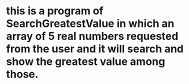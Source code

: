 # this is a program of SearchGreatestValue in which an array of 5 real numbers requested from the user and it will search and show the greatest value among those.
